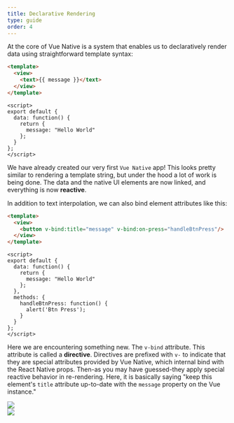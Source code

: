 ```yaml
---
title: Declarative Rendering
type: guide
order: 4
---
```


At the core of Vue Native is a system that enables us to declaratively render data using straightforward template syntax:

``` html
<template>
  <view>
    <text>{{ message }}</text>
  </view>
</template>
```
```JS
<script>
export default {
  data: function() {
    return {
      message: "Hello World"
    };
  }
};
</script>
```

We have already created our very first `Vue Native` app! This looks pretty similar to rendering a template string, but under the hood a lot of work is being done. The data and the native UI elements are now linked, and everything is now **reactive**.

In addition to text interpolation, we can also bind element attributes like this:

``` html
<template>
  <view>
    <button v-bind:title="message" v-bind:on-press="handleBtnPress"/>
  </view>
</template>
```
```JS
<script>
export default {
  data: function() {
    return {
      message: "Hello World"
    };
  },
  methods: {
    handleBtnPress: function() {
      alert('Btn Press');
    }
  }
};
</script>
```

Here we are encountering something new. The `v-bind` attribute. This attribute is called a **directive**. Directives are prefixed with `v-` to indicate that they are special attributes provided by Vue Native, which internal bind with the React Native props. Then-as you may have guessed-they apply special reactive behavior in re-rendering. Here, it is basically saying "keep this element's `title` attribute up-to-date with the `message` property on the Vue instance."

<div class="hello-world-container">
  <div class="hello-world-wrapper">
    <img src="/images/btn_helloWorld.png" class="img-wrapper" />
  </div>
  <div class="hello-world-wrapper">
    <img src="/images/btn_helloWorld_press.png" class="img-wrapper" />
  </div>
</div>

